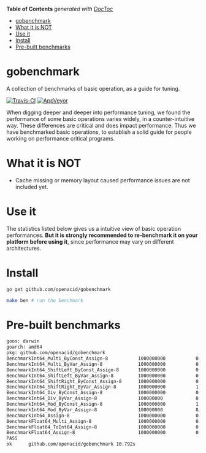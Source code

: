 <!-- START doctoc generated TOC please keep comment here to allow auto update -->
<!-- DON'T EDIT THIS SECTION, INSTEAD RE-RUN doctoc TO UPDATE -->
**Table of Contents**  *generated with [DocToc](https://github.com/thlorenz/doctoc)*

- [gobenchmark](#gobenchmark)
- [What it is NOT](#what-it-is-not)
- [Use it](#use-it)
- [Install](#install)
- [Pre-built benchmarks](#pre-built-benchmarks)

<!-- END doctoc generated TOC please keep comment here to allow auto update -->

# gobenchmark
A collection of benchmarks of basic operation, as a guide for tuning.

[![Travis-CI](https://api.travis-ci.org/openacid/low.svg?branch=master)](https://travis-ci.org/openacid/low)
[![AppVeyor](https://ci.appveyor.com/api/projects/status/1jnttodaenbrv3va/branch/master?svg=true)](https://ci.appveyor.com/project/drmingdrmer/low/branch/master)


When digging deeper and deeper into performance tuning, we found the performance
of some basic operations varies widely, in a counter-intuitive way.
These differences are critical and does impact performance.
Thus we have benchmarked basic operations, to establish a solid guide for people
working on performance critical programs.


# What it is NOT

- Cache missing or memory layout caused performance issues are not included yet.


# Use it

The statistics listed below gives us a intuitive view of basic operation performances.
**But it is strongly recommended to re-benchmark it on your platform before using it**,
since performance may vary on different architectures.


# Install

```sh
go get github.com/openacid/gobenchmark

make ben # run the benchmark
```


# Pre-built benchmarks

```txt
goos: darwin
goarch: amd64
pkg: github.com/openacid/gobenchmark
BenchmarkInt64_Multi_ByConst_Assign-8        	1000000000	         0.40 ns/op
BenchmarkInt64_Multi_ByVar_Assign-8          	1000000000	         0.42 ns/op
BenchmarkInt64_ShiftLeft_ByConst_Assign-8    	1000000000	         0.37 ns/op
BenchmarkInt64_ShiftLeft_ByVar_Assign-8      	1000000000	         0.94 ns/op
BenchmarkInt64_ShiftRight_ByConst_Assign-8   	1000000000	         0.36 ns/op
BenchmarkInt64_ShiftRight_ByVar_Assign-8     	1000000000	         1.44 ns/op
BenchmarkInt64_Div_ByConst_Assign-8          	1000000000	         0.92 ns/op
BenchmarkInt64_Div_ByVar_Assign-8            	100000000	         8.60 ns/op
BenchmarkInt64_Mod_ByConst_Assign-8          	1000000000	         1.04 ns/op
BenchmarkInt64_Mod_ByVar_Assign-8            	100000000	         8.13 ns/op
BenchmarkInt64_Assign-8                      	1000000000	         0.26 ns/op
BenchmarkFloat64_Multi_Assign-8              	1000000000	         0.78 ns/op
BenchmarkFloat64_ToInt64_Assign-8            	1000000000	         0.52 ns/op
BenchmarkFloat64_Assign-8                    	1000000000	         0.78 ns/op
PASS
ok  	github.com/openacid/gobenchmark	10.792s
```